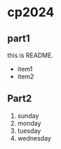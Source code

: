 # cp2024

## part1
this is README.
- item1
- item2

## Part2
1. sunday
1. monday
1. tuesday
1. wednesday

